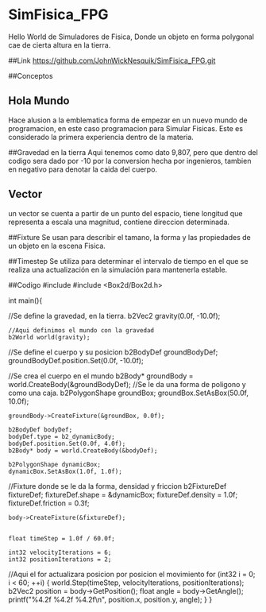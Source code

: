 # SimFisica_FPG
Hello World de Simuladores de Fisica, Donde un objeto en forma polygonal cae de cierta altura en la tierra.

##Link
https://github.com/JohnWickNesquik/SimFisica_FPG.git

##Conceptos

## Hola Mundo
Hace alusion a la emblematica forma de empezar en un nuevo mundo de programacion, en este caso programacion para Simular Fisicas. Este es considerado la primera experiencia dentro de la materia. 

##Gravedad en la tierra
Aqui tenemos como dato 9,807, pero que dentro del codigo sera dado por -10 por la conversion hecha por ingenieros, tambien en negativo para denotar la caida del cuerpo.

## Vector
un vector se cuenta a partir de un punto del espacio, tiene longitud que representa a escala una magnitud, contiene direccion determinada.

##Fixture
Se usan para describir el tamano, la forma y las propiedades de un objeto en la escena Fisica.

##Timestep
Se utiliza para determinar el intervalo de tiempo en el que se realiza una actualización en la
simulación para mantenerla estable.


##Codigo
#include <iostream>
#include <Box2d/Box2d.h>


int main(){

//Se define la gravedad, en la tierra.
    b2Vec2 gravity(0.0f, -10.0f);

    //Aqui definimos el mundo con la gravedad
    b2World world(gravity);

//Se define el cuerpo y su posicion
    b2BodyDef groundBodyDef;
    groundBodyDef.position.Set(0.0f, -10.0f);


//Se crea el cuerpo en el mundo
    b2Body* groundBody = world.CreateBody(&groundBodyDef);
//Se le da una forma de poligono y como una caja. 
    b2PolygonShape groundBox;
    groundBox.SetAsBox(50.0f, 10.0f);

    groundBody->CreateFixture(&groundBox, 0.0f);

    b2BodyDef bodyDef;
    bodyDef.type = b2_dynamicBody;
    bodyDef.position.Set(0.0f, 4.0f);
    b2Body* body = world.CreateBody(&bodyDef);

    b2PolygonShape dynamicBox;
    dynamicBox.SetAsBox(1.0f, 1.0f);

//Fixture donde se le da la forma, densidad y friccion
    b2FixtureDef fixtureDef;
    fixtureDef.shape = &dynamicBox;
    fixtureDef.density = 1.0f;
    fixtureDef.friction = 0.3f;

    body->CreateFixture(&fixtureDef);


    float timeStep = 1.0f / 60.0f;

    int32 velocityIterations = 6;
    int32 positionIterations = 2;

//Aqui el for actualizara posicion por posicion el movimiento
    for (int32 i = 0; i < 60; ++i)
    {
        world.Step(timeStep, velocityIterations, positionIterations);
        b2Vec2 position = body->GetPosition();
        float angle = body->GetAngle();
        printf("%4.2f %4.2f %4.2f\n", position.x, position.y, angle);
    }
}
